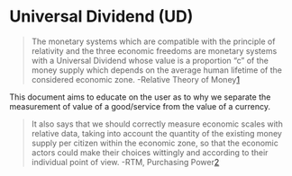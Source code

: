 # Universal Dividend (UD)

>The monetary systems which are compatible with the principle of relativity and the three economic freedoms are monetary systems with a Universal Dividend whose value is a proportion “c” of the money supply which depends on the average human lifetime of the considered economic zone. -Relative Theory of Money[1](http://en.trm.creationmonetaire.info/solutions.html#conclusion)

This document aims to educate on the user as to why we separate the measurement of value of a good/service from the value of a currency.

>It also says that we should correctly measure economic scales with relative data, taking into account the quantity of the existing money supply per citizen within the economic zone, so that the economic actors could make their choices wittingly and according to their individual point of view. -RTM, Purchasing Power[2](http://en.trm.creationmonetaire.info/masse-monetaire-et-relativite.html#potentiel-d-achat)





